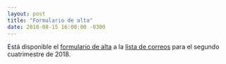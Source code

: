 ```yaml
---
layout: post
title: "Formulario de alta"
date: 2018-08-15 16:00:00 -0300
---
```


Está disponible el [formulario de alta](https://goo.gl/forms/lDBuU8PiZvQBNDQo1)
a la [lista de correos](https://groups.google.com/forum/#!forum/fiuba-7541rw-alu)
para el segundo cuatrimestre de 2018.